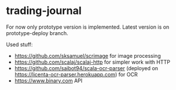 # trading-journal
For now only prototype version is implemented.
Latest version is on prototype-deploy branch.

Used stuff:
* https://github.com/sksamuel/scrimage for image processing
* https://github.com/scalaj/scalaj-http for simpler work with HTTP
* https://github.com/saibot94/scala-ocr-parser (deployed on https://licenta-ocr-parser.herokuapp.com) for OCR
* https://www.binary.com API
